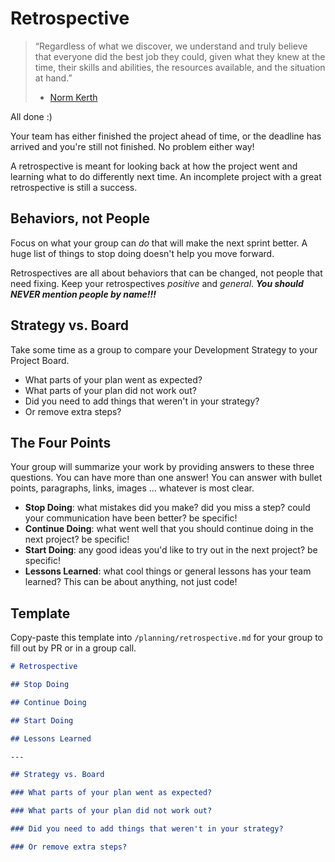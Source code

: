 # Retrospective

> “Regardless of what we discover, we understand and truly believe that everyone
> did the best job they could, given what they knew at the time, their skills
> and abilities, the resources available, and the situation at hand.”
>
> - [Norm Kerth](http://www.amazon.com/Project-Retrospectives-Handbook-Reviews-Dorset-ebook/dp/B00DY3KQJU/ref=tmm_kin_swatch_0?_encoding=UTF8&sr=&qid=)

All done :\)

Your team has either finished the project ahead of time, or the deadline has
arrived and you're still not finished. No problem either way!

A retrospective is meant for looking back at how the project went and learning
what to do differently next time. An incomplete project with a great
retrospective is still a success.

## Behaviors, not People

Focus on what your group can _do_ that will make the next sprint better. A huge
list of things to stop doing doesn't help you move forward.

Retrospectives are all about behaviors that can be changed, not people that need
fixing. Keep your retrospectives _positive_ and _general_. **_You should NEVER
mention people by name!!!_**

## Strategy vs. Board

Take some time as a group to compare your Development Strategy to your Project
Board.

- What parts of your plan went as expected?
- What parts of your plan did not work out?
- Did you need to add things that weren't in your strategy?
- Or remove extra steps?

## The Four Points

Your group will summarize your work by providing answers to these three
questions. You can have more than one answer! You can answer with bullet points,
paragraphs, links, images ... whatever is most clear.

- **Stop Doing**: what mistakes did you make? did you miss a step? could your
  communication have been better? be specific!
- **Continue Doing**: what went well that you should continue doing in the next
  project? be specific!
- **Start Doing**: any good ideas you'd like to try out in the next project? be
  specific!
- **Lessons Learned**: what cool things or general lessons has your team
  learned? This can be about anything, not just code!

## Template

Copy-paste this template into `/planning/retrospective.md` for your group to
fill out by PR or in a group call.

```markdown
# Retrospective

## Stop Doing

## Continue Doing

## Start Doing

## Lessons Learned

---

## Strategy vs. Board

### What parts of your plan went as expected?

### What parts of your plan did not work out?

### Did you need to add things that weren't in your strategy?

### Or remove extra steps?
```
